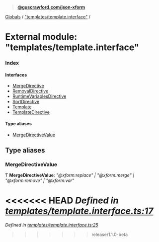 > **[@guscrawford.com/json-xform](../README.md)**

[Globals](../globals.md) / ["templates/template.interface"](_templates_template_interface_.md) /

# External module: "templates/template.interface"

### Index

#### Interfaces

* [MergeDirective](../interfaces/_templates_template_interface_.mergedirective.md)
* [RemovalDirective](../interfaces/_templates_template_interface_.removaldirective.md)
* [RuntimeVariablesDirective](../interfaces/_templates_template_interface_.runtimevariablesdirective.md)
* [SortDirective](../interfaces/_templates_template_interface_.sortdirective.md)
* [Template](../interfaces/_templates_template_interface_.template.md)
* [TemplateDirective](../interfaces/_templates_template_interface_.templatedirective.md)

#### Type aliases

* [MergeDirectiveValue](_templates_template_interface_.md#mergedirectivevalue)

## Type aliases

###  MergeDirectiveValue

Ƭ **MergeDirectiveValue**: *"@xform:replace" | "@xform:merge" | "@xform:remove" | "@xform:var"*

<<<<<<< HEAD
*Defined in [templates/template.interface.ts:17](https://github.com/guscrawford-com/json-xform/blob/bfbdcca/src/templates/template.interface.ts#L17)*
=======
*Defined in [templates/template.interface.ts:25](https://github.com/guscrawford-com/json-xform/blob/15c4a14/src/templates/template.interface.ts#L25)*
>>>>>>> release/1.1.0-beta
